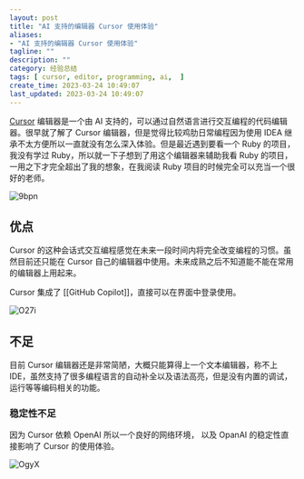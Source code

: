 ```yaml
---
layout: post
title: "AI 支持的编辑器 Cursor 使用体验"
aliases:
- "AI 支持的编辑器 Cursor 使用体验"
tagline: ""
description: ""
category: 经验总结
tags: [ cursor, editor, programming, ai,  ]
create_time: 2023-03-24 10:49:07
last_updated: 2023-03-24 10:49:07
---
```


[Cursor]() 编辑器是一个由 AI 支持的，可以通过自然语言进行交互编程的代码编辑器。很早就了解了 Cursor 编辑器，但是觉得比较鸡肋日常编程因为使用 IDEA 继承不太方便所以一直就没有怎么深入体验。但是最近遇到要看一个 Ruby 的项目，我没有学过 Ruby，所以就一下子想到了用这个编辑器来辅助我看 Ruby 的项目，一用之下才完全超出了我的想象，在我阅读 Ruby 项目的时候完全可以充当一个很好的老师。

![9bpn](https://photo.einverne.info/images/2023/05/25/9bpn.png)

## 优点

Cursor 的这种会话式交互编程感觉在未来一段时间内将完全改变编程的习惯。虽然目前还只能在 Cursor 自己的编辑器中使用。未来成熟之后不知道能不能在常用的编辑器上用起来。

Cursor 集成了 [[GitHub Copilot]]，直接可以在界面中登录使用。

![O27i](https://photo.einverne.info/images/2023/03/24/O27i.png)

## 不足

目前 Cursor 编辑器还是非常简陋，大概只能算得上一个文本编辑器，称不上 IDE，虽然支持了很多编程语言的自动补全以及语法高亮，但是没有内置的调试，运行等等编码相关的功能。

### 稳定性不足

因为 Cursor 依赖 OpenAI 所以一个良好的网络环境， 以及 OpanAI 的稳定性直接影响了 Cursor 的使用体验。

![OgyX](https://photo.einverne.info/images/2023/03/24/OgyX.png)

